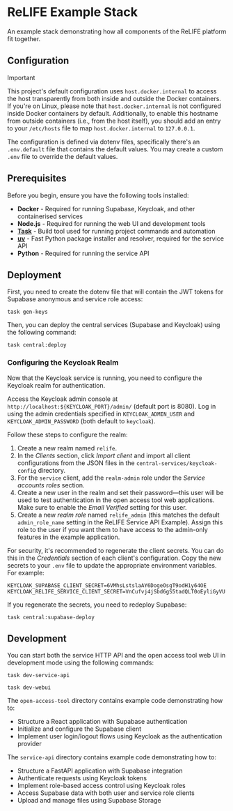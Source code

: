 # ReLIFE Example Stack

An example stack demonstrating how all components of the ReLIFE platform fit together.

## Configuration

> [!IMPORTANT]
> This project's default configuration uses `host.docker.internal` to access the host transparently from both inside and outside the Docker containers. If you're on Linux, please note that `host.docker.internal` is not configured inside Docker containers by default. Additionally, to enable this hostname from outside containers (i.e., from the host itself), you should add an entry to your `/etc/hosts` file to map `host.docker.internal` to `127.0.0.1`.

The configuration is defined via dotenv files, specifically there's an `.env.default` file that contains the default values. You may create a custom `.env` file to override the default values.

## Prerequisites

Before you begin, ensure you have the following tools installed:

- **Docker** - Required for running Supabase, Keycloak, and other containerised services
- **Node.js** - Required for running the web UI and development tools
- [**Task**](https://taskfile.dev/installation/) - Build tool used for running project commands and automation
- [**uv**](https://github.com/astral-sh/uv) - Fast Python package installer and resolver, required for the service API
- **Python** - Required for running the service API

## Deployment

First, you need to create the dotenv file that will contain the JWT tokens for Supabase anonymous and service role access:

```console
task gen-keys
```

Then, you can deploy the central services (Supabase and Keycloak) using the following command:

```console
task central:deploy
```

### Configuring the Keycloak Realm

Now that the Keycloak service is running, you need to configure the Keycloak realm for authentication.

Access the Keycloak admin console at `http://localhost:${KEYCLOAK_PORT}/admin/` (default port is 8080). Log in using the admin credentials specified in `KEYCLOAK_ADMIN_USER` and `KEYCLOAK_ADMIN_PASSWORD` (both default to `keycloak`).

Follow these steps to configure the realm:

1. Create a new realm named `relife`.
2. In the _Clients_ section, click _Import client_ and import all client configurations from the JSON files in the `central-services/keycloak-config` directory.
3. For the `service` client, add the `realm-admin` role under the _Service accounts roles_ section.
4. Create a new user in the realm and set their password—this user will be used to test authentication in the open access tool web applications. Make sure to enable the _Email Verified_ setting for this user.
5. Create a new _realm role_ named `relife_admin` (this matches the default `admin_role_name` setting in the ReLIFE Service API Example). Assign this role to the user if you want them to have access to the admin-only features in the example application.

For security, it's recommended to regenerate the client secrets. You can do this in the _Credentials_ section of each client's configuration. Copy the new secrets to your `.env` file to update the appropriate environment variables. For example:

```dotenv
KEYCLOAK_SUPABASE_CLIENT_SECRET=6VMhsLstslaAY6DogeOsgT9odH1y64OE
KEYCLOAK_RELIFE_SERVICE_CLIENT_SECRET=VnCufvj4jSbd6gS5tadQLT0oEyliGyVU
```

If you regenerate the secrets, you need to redeploy Supabase:

```console
task central:supabase-deploy
```

## Development

You can start both the service HTTP API and the open access tool web UI in development mode using the following commands:

```console
task dev-service-api
```

```console
task dev-webui
```

The `open-access-tool` directory contains example code demonstrating how to:

- Structure a React application with Supabase authentication
- Initialize and configure the Supabase client
- Implement user login/logout flows using Keycloak as the authentication provider

The `service-api` directory contains example code demonstrating how to:

- Structure a FastAPI application with Supabase integration
- Authenticate requests using Keycloak tokens
- Implement role-based access control using Keycloak roles
- Access Supabase data with both user and service role clients
- Upload and manage files using Supabase Storage
